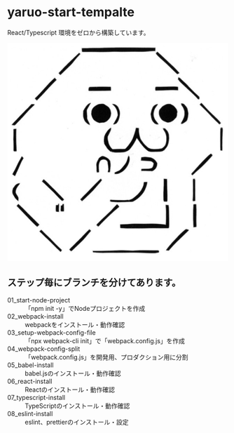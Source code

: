 # yaruo-start-tempalte

React/Typescript 環境をゼロから構築しています。

![やる夫](./src/assets/images/yaruo.png)

## ステップ毎にブランチを分けてあります。

<dl>
  <dt>01_start-node-project</dt>
  <dd>「npm init -y」でNodeプロジェクトを作成</dd>
  <dt>02_webpack-install</dt>
  <dd>webpackをインストール・動作確認</dd>
  <dt>03_setup-webpack-config-file</dt>
  <dd>「npx webpack-cli init」で「webpack.config.js」を作成</dd>
  <dt>04_webpack-config-split</dt>
  <dd>「webpack.config.js」を開発用、プロダクション用に分割</dd>
  <dt>05_babel-install</dt>
  <dd>babel.jsのインストール・動作確認</dd>
  <dt>06_react-install</dt>
  <dd>Reactのインストール・動作確認</dd>
  <dt>07_typescript-install</dt>
  <dd>TypeScriptのインストール・動作確認</dd>
  <dt>08_eslint-install</dt>
  <dd>eslint、prettierのインストール・設定</dd>
</dl>
